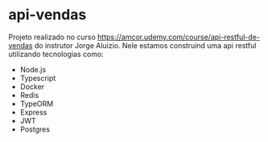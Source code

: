 # api-vendas

Projeto realizado no curso https://amcor.udemy.com/course/api-restful-de-vendas do instrutor Jorge Aluizio.
Nele estamos construind uma api restful utilizando tecnologias como:
* Node.js
* Typescript
* Docker
* Redis
* TypeORM
* Express
* JWT
* Postgres
